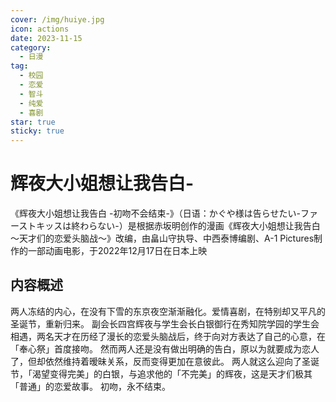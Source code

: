 ```yaml
---
cover: /img/huiye.jpg
icon: actions
date: 2023-11-15
category:
  - 日漫
tag:
  - 校园
  - 恋爱
  - 智斗
  - 纯爱
  - 喜剧
star: true
sticky: true
---
```


# 辉夜大小姐想让我告白-

《辉夜大小姐想让我告白 -初吻不会结束-》（日语：かぐや様は告らせたい-ファーストキッスは終わらない-）是根据赤坂明创作的漫画《辉夜大小姐想让我告白～天才们的恋爱头脑战～》改编，由畠山守执导、中西泰博编剧、A-1 Pictures制作的一部动画电影，于2022年12月17日在日本上映

## 内容概述

两人冻结的内心，在没有下雪的东京夜空渐渐融化。爱情喜剧，在特别却又平凡的圣诞节，重新归来。
副会长四宫辉夜与学生会长白银御行在秀知院学园的学生会相遇，两名天才在历经了漫长的恋爱头脑战后，终于向对方表达了自己的心意，在「奉心祭」首度接吻。
然而两人还是没有做出明确的告白，原以为就要成为恋人了，但却依然维持着暧昧关系，反而变得更加在意彼此。
两人就这么迎向了圣诞节，「渴望变得完美」的白银，与追求他的「不完美」的辉夜，这是天才们极其「普通」的恋爱故事。
初吻，永不结束。
